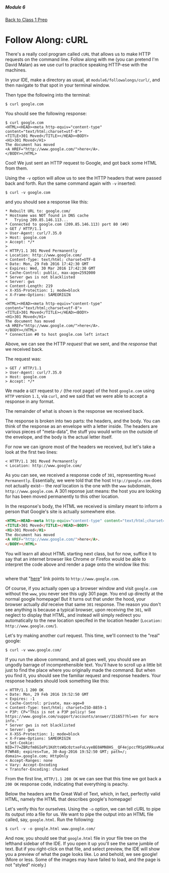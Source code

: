 ##### Module 6 
[Back to Class 1 Prep](../../class1-prep)

# Follow Along: cURL

There's a really cool program called `cURL` that allows us to make HTTP requests on the command line. Follow along with me (you can pretend I'm David Malan) as we use curl to practice speaking HTTP-ese with the machines.

In your IDE, make a directory as usual, at `module6/followalongs/curl/`, and then navigate to that spot in your terminal window.

Then type the following into the terminal:

```nohighlight
$ curl google.com
```

You should see the following response:

```nohighlight
$ curl google.com
<HTML><HEAD><meta http-equiv="content-type" content="text/html;charset=utf-8">
<TITLE>301 Moved</TITLE></HEAD><BODY>
<H1>301 Moved</H1>
The document has moved
<A HREF="http://www.google.com/">here</A>.
</BODY></HTML>
```

Cool! We just sent an HTTP request to Google, and got back some HTML from them.

Using the `-v` option will allow us to see the HTTP headers that were passed back and forth. Run the same command again with `-v` inserted:

```nohighlight
$ curl -v google.com                                                                               
```

and you should see a response like this:

```nohighlight
* Rebuilt URL to: google.com/
* Hostname was NOT found in DNS cache
*   Trying 209.85.146.113...
* Connected to google.com (209.85.146.113) port 80 (#0)
> GET / HTTP/1.1
> User-Agent: curl/7.35.0
> Host: google.com
> Accept: */*
> 
< HTTP/1.1 301 Moved Permanently
< Location: http://www.google.com/
< Content-Type: text/html; charset=UTF-8
< Date: Mon, 29 Feb 2016 17:42:30 GMT
< Expires: Wed, 30 Mar 2016 17:42:30 GMT
< Cache-Control: public, max-age=2592000
* Server gws is not blacklisted
< Server: gws
< Content-Length: 219
< X-XSS-Protection: 1; mode=block
< X-Frame-Options: SAMEORIGIN
< 
<HTML><HEAD><meta http-equiv="content-type" content="text/html;charset=utf-8">
<TITLE>301 Moved</TITLE></HEAD><BODY>
<H1>301 Moved</H1>
The document has moved
<A HREF="http://www.google.com/">here</A>.
</BODY></HTML>
* Connection #0 to host google.com left intact
```

Above, we can see the HTTP *request* that we sent, and the *response* that we received back. 

The request was:

```nohighlight
> GET / HTTP/1.1
> User-Agent: curl/7.35.0
> Host: google.com
> Accept: */*
```

We made a `GET` request to `/` (the root page) of the host `google.com` using `HTTP` version `1.1`, via `curl`, and we said that we were able to accept a response in any format.

The remainder of what is shown is the response we received back. 

The response is broken into two parts: the headers, and the body. You can think of the response as an envelope with a letter inside. The headers are various pieces of "meta-data", the stuff you would write on the outside of the envelope, and the body is the actual letter itself.

For now we can ignore most of the headers we received, but let's take a look at the first two lines:
```nohighlight
< HTTP/1.1 301 Moved Permanently
< Location: http://www.google.com/
```

As you can see, we received a response code of `301`, representing `Moved Permanently`. Essentially, we were told that the host `http://google.com` does not actually exist-- the *real* location is the one with the `www` subdomain, `http://www.google.com`. A 301 reponse just means: the host you are looking for has been moved permanently to this other location.

In the response's body, the HTML we received is similary meant to inform a person that Google's site is actually somewhere else. 

```html
<HTML><HEAD><meta http-equiv="content-type" content="text/html;charset=utf-8">
<TITLE>301 Moved</TITLE></HEAD><BODY>
<H1>301 Moved</H1>
The document has moved
<A HREF="http://www.google.com/">here</A>.
</BODY></HTML>
```

You will learn all about HTML starting next class, but for now, suffice it to say that an internet browser like Chrome or Firefox would be able to interpret the code above and render a page onto the window like this:

<img href="./301.png"/>

where that "[here](http://www.google.com)" link points to `http://www.google.com`.

Of course, if you actually open up a browser window and visit `google.com` without the `www`, you never see this ugly 301 page. You end up directly at the normal google homepage! But it turns out that under the hood, your browser actually *did* receive that same `301` response. The reason you don't see anything is because a typical browser, upon receiving the `301`, will neglect to display that HTML, and instead will simply redirect you automatically to the new location specifed in the location header (`Location: http://www.google.com/`).

Let's try making another curl request. This time, we'll connect to the "real" google:

```nohighlight
$ curl -v www.google.com/
```

If you run the above command, and all goes well, you should see an ungodly barrage of incomprehensible text. You'll have to scroll up a little bit just to find the place where you originally made the command. But when you find it, you should see the familiar request and response headers. Your response headers should look something like this:

```nohighlight
< HTTP/1.1 200 OK
< Date: Mon, 29 Feb 2016 19:52:50 GMT
< Expires: -1
< Cache-Control: private, max-age=0
< Content-Type: text/html; charset=ISO-8859-1
< P3P: CP="This is not a P3P policy! See https://www.google.com/support/accounts/answer/151657?hl=en for more info."
* Server gws is not blacklisted
< Server: gws
< X-XSS-Protection: 1; mode=block
< X-Frame-Options: SAMEORIGIN
< Set-Cookie: NID=77=ZBRzfm8GIePi1KdttsWQc0ztxeFoLvyeBE0AMN8HS__QF4ejpccfRSpSRRkuvKaD3qlG6HIJGhDkBgjAAfBQkVxi4T97gpN5a8G_ldCtepgBT5F_xr68Zigy6fIWfiympwVubvo2-F7WR48; expires=Tue, 30-Aug-2016 19:52:50 GMT; path=/; domain=.google.com; HttpOnly
< Accept-Ranges: none
< Vary: Accept-Encoding
< Transfer-Encoding: chunked
```

From the first line, `HTTP/1.1 200 OK` we can see that this time we got back a `200 OK` response code, indicating that everything is peachy. 

Below the headers are the Great Wall of Text, which, in fact, perfectly valid HTML, namely the HTML that describes google's homepage!

Let's verify this for ourselves. Using the `-o` option, we can tell cURL to pipe its output into a file for us. We want to  pipe the output into an HTML file called, say, `google.html`. Run the following:

```nohighlight
$ curl -v -o google.html www.google.com/
```

And now, you should see that `google.html` file in your file tree on the lefthand sidebar of the IDE. If you open it up you'll see the same jumble of text. But if you right-click on that file, and select preview, the IDE will show you a preview of what the page looks like. Lo and behold, we see google! (More or less. Some of the images may have failed to load, and the page is not "styled" nicely.)




